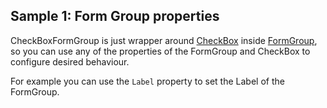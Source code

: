 ## Sample 1: Form Group properties

CheckBoxFormGroup is just wrapper around [CheckBox](/docs/controls/bootstrap4/CheckBox/{branch}) inside [FormGroup](/docs/controls/bootstrap4/FormGroup/{branch}), so you can use any of the properties of the FormGroup and CheckBox to configure desired behaviour.

For example you can use the `Label` property to set the Label of the FormGroup.
